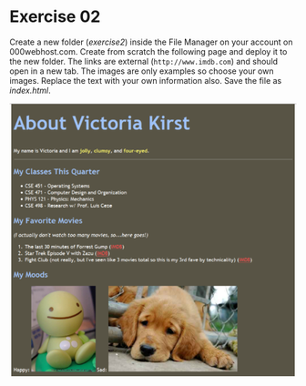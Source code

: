 # Exercise 02

Create a new folder (*exercise2*) inside the File Manager on your account on 000webhost.com. Create from scratch the following page and deploy it to the new folder.
The links are external (`http://www.imdb.com`) and should open in a new tab. The images are only examples so choose your own images. Replace the text with your own information also. Save the file as *index.html*.

![](./img/ex2.png)
